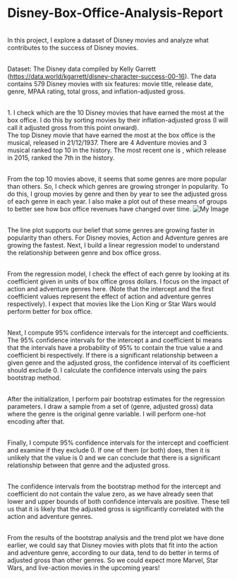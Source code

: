 # Disney-Box-Office-Analysis-Report

<br> In this project, I explore a dataset of Disney movies and analyze what contributes to the success of Disney movies.

<br> Dataset: The Disney data compiled by Kelly Garrett (https://data.world/kgarrett/disney-character-success-00-16). The data contains 579 Disney movies with six features: movie title, release date, genre, MPAA rating, total gross, and inflation-adjusted gross.

<br> 1. I check which are the 10 Disney movies that have earned the most at the box office. I do this by sorting movies by their inflation-adjusted gross (I will call it adjusted gross from this point onward).
<br> The top Disney movie that have earned the most at the box office is the musical, <Snow White and the Seven Dwarfs> released in 21/12/1937. There are 4 Adventure movies and 3 musical ranked top 10 in the history. The most recent one is <Star Wars Ep. VII: The Force Awakens>, which release in 2015, ranked the 7th in the history.

<br>From the top 10 movies above, it seems that some genres are more popular than others. So, I check which genres are growing stronger in popularity. To do this, I group movies by genre and then by year to see the adjusted gross of each genre in each year. I also make a plot out of these means of groups to better see how box office revenues have changed over time.
<img alt="My Image" src="plot.png>" />

<br>The line plot supports our belief that some genres are growing faster in popularity than others. For Disney movies, Action and Adventure genres are growing the fastest. Next, I build a linear regression model to understand the relationship between genre and box office gross.

<br>From the regression model, I check the effect of each genre by looking at its coefficient given in units of box office gross dollars. I focus on the impact of action and adventure genres here. (Note that the intercept and the first coefficient values represent the effect of action and adventure genres respectively). I expect that movies like the Lion King or Star Wars would perform better for box office.

<br>Next, I compute 95% confidence intervals for the intercept and coefficients. The 95% confidence intervals for the intercept a and coefficient bi means that the intervals have a probability of 95% to contain the true value a and coefficient bi respectively. If there is a significant relationship between a given genre and the adjusted gross, the confidence interval of its coefficient should exclude 0. I calculate the confidence intervals using the pairs bootstrap method.

<br>After the initialization, I perform pair bootstrap estimates for the regression parameters. I draw a sample from a set of (genre, adjusted gross) data where the genre is the original genre variable. I will perform one-hot encoding after that.

<br> Finally, I compute 95% confidence intervals for the intercept and coefficient and examine if they exclude 0. If one of them (or both) does, then it is unlikely that the value is 0 and we can conclude that there is a significant relationship between that genre and the adjusted gross.

<br> The confidence intervals from the bootstrap method for the intercept and coefficient do not contain the value zero, as we have already seen that lower and upper bounds of both confidence intervals are positive. These tell us that it is likely that the adjusted gross is significantly correlated with the action and adventure genres.

<br> From the results of the bootstrap analysis and the trend plot we have done earlier, we could say that Disney movies with plots that fit into the action and adventure genre, according to our data, tend to do better in terms of adjusted gross than other genres. So we could expect more Marvel, Star Wars, and live-action movies in the upcoming years!
